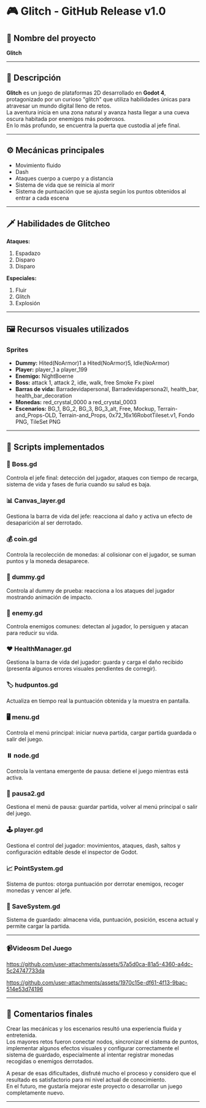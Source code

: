 # 🎮 Glitch - GitHub Release v1.0

## 📌 Nombre del proyecto
**Glitch**

---

## 📝 Descripción
**Glitch** es un juego de plataformas 2D desarrollado en **Godot 4**, protagonizado por un curioso "glitch" que utiliza habilidades únicas para atravesar un mundo digital lleno de retos.  
La aventura inicia en una zona natural y avanza hasta llegar a una cueva oscura habitada por enemigos más poderosos.  
En lo más profundo, se encuentra la puerta que custodia al jefe final.

---

## ⚙️ Mecánicas principales
- Movimiento fluido
- Dash
- Ataques cuerpo a cuerpo y a distancia
- Sistema de vida que se reinicia al morir
- Sistema de puntuación que se ajusta según los puntos obtenidos al entrar a cada escena

---

## 🗡️ Habilidades de Glitcheo

**Ataques:**
1. Espadazo
2. Disparo
3. Disparo

**Especiales:**
1. Fluir
2. Glitch
3. Explosión

---

## 🖼️ Recursos visuales utilizados

### Sprites
- **Dummy:** Hited(NoArmor)1 a Hited(NoArmor)5, Idle(NoArmor)
- **Player:** player_1 a player_199
- **Enemigo:** NightBoerne
- **Boss:** attack 1, attack 2, idle, walk, free Smoke Fx pixel
- **Barras de vida:** Barradevidapersonal, Barradevidapersona2l, health_bar, health_bar_decoration
- **Monedas:** red_crystal_0000 a red_crystal_0003
- **Escenarios:** BG_1, BG_2, BG_3, BG_3_alt, Free, Mockup, Terrain-and_Props-OLD, Terrain-and_Props, 0x72_16x16RobotTileset.v1, Fondo PNG, TileSet PNG

---

## 📜 Scripts implementados

### 🎯 Boss.gd
Controla el jefe final: detección del jugador, ataques con tiempo de recarga, sistema de vida y fases de furia cuando su salud es baja.

### 📊 Canvas_layer.gd
Gestiona la barra de vida del jefe: reacciona al daño y activa un efecto de desaparición al ser derrotado.

### 💰 coin.gd
Controla la recolección de monedas: al colisionar con el jugador, se suman puntos y la moneda desaparece.

### 🎯 dummy.gd
Controla al dummy de prueba: reacciona a los ataques del jugador mostrando animación de impacto.

### 👾 enemy.gd
Controla enemigos comunes: detectan al jugador, lo persiguen y atacan para reducir su vida.

### ❤️ HealthManager.gd
Gestiona la barra de vida del jugador: guarda y carga el daño recibido (presenta algunos errores visuales pendientes de corregir).

### 🏷️ hudpuntos.gd
Actualiza en tiempo real la puntuación obtenida y la muestra en pantalla.

### 🖥️ menu.gd
Controla el menú principal: iniciar nueva partida, cargar partida guardada o salir del juego.

### ⏸️ node.gd
Controla la ventana emergente de pausa: detiene el juego mientras está activa.

### 🛑 pausa2.gd
Gestiona el menú de pausa: guardar partida, volver al menú principal o salir del juego.

### 🕹️ player.gd
Gestiona el control del jugador: movimientos, ataques, dash, saltos y configuración editable desde el inspector de Godot.

### 📈 PointSystem.gd
Sistema de puntos: otorga puntuación por derrotar enemigos, recoger monedas y vencer al jefe.

### 💾 SaveSystem.gd
Sistema de guardado: almacena vida, puntuación, posición, escena actual y permite cargar la partida.

---
### 📹Videosm Del Juego


https://github.com/user-attachments/assets/57a5d0ca-81a5-4360-a4dc-5c24747733da




https://github.com/user-attachments/assets/1970c15e-df61-4f13-9bac-514e53d74196





---

## 💬 Comentarios finales
Crear las mecánicas y los escenarios resultó una experiencia fluida y entretenida.  
Los mayores retos fueron conectar nodos, sincronizar el sistema de puntos, implementar algunos efectos visuales y configurar correctamente el sistema de guardado, especialmente al intentar registrar monedas recogidas o enemigos derrotados.  

A pesar de esas dificultades, disfruté mucho el proceso y considero que el resultado es satisfactorio para mi nivel actual de conocimiento.  
En el futuro, me gustaría mejorar este proyecto o desarrollar un juego completamente nuevo.

---
